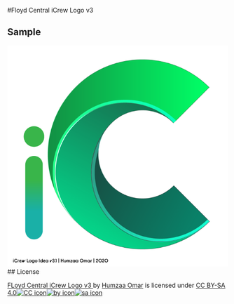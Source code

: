 #Floyd Central iCrew Logo v3

## Sample
<kbd>
<img src="https://raw.githubusercontent.com/hfomar-nafcs/fchs-icrew-logo-v3/main/v3%20%5BNEW%5D%20%5BCURRENT%5D/iCrew-Logo-v3.1.png"></img>
</kbd>
## License

[FLoyd Central iCrew Logo v3 ](https://github.com/hfomar-nafcs/fchs-icrew-logo-v3)by [Humzaa Omar](https://github.com/hfomar-nafcs) is licensed under [CC BY-SA 4.0](https://creativecommons.org/licenses/by-sa/4.0/?ref=chooser-v1)[![CC icon](https://chooser-beta.creativecommons.org/img/cc.7a093a7d.svg "CC icon")![by icon](https://chooser-beta.creativecommons.org/img/by.f6aa22c4.svg "by icon")![sa icon](https://chooser-beta.creativecommons.org/img/sa.67ddd908.svg "sa icon")](https://creativecommons.org/licenses/by-sa/4.0/?ref=chooser-v1)
